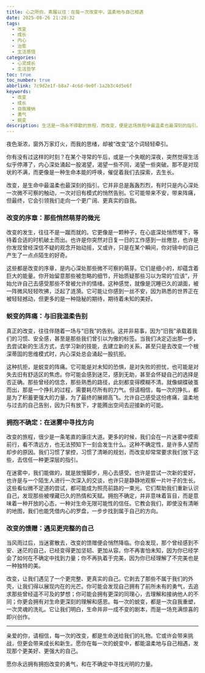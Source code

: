 ```yaml
---
title: 心之所向，素履以往：在每一次改变中，温柔地与自己相遇
date: 2025-08-26 21:28:32
tags:
  - 改变
  - 成长
  - 内心
  - 治愈
  - 生活感悟
categories:
  - 心灵成长
  - 生活哲学
toc: true
toc_number: true
abbrlink: 7c9d2e1f-b8a7-4c6d-9e0f-1a2b3c4d5e6f
keywords:
  - 改变
  - 成长
  - 自我接纳
  - 勇气
  - 蜕变
description: 生活是一场永不停歇的旅程，而改变，便是这场旅程中最温柔也最深刻的指引。它并非总是轰轰烈烈，有时只是内心深处一次微不可察的触动，一次对旧有模式的悄然告别。这篇文章将带你走进改变的深处，感受那些从不安到释然，从迷茫到清晰的心路历程，学会如何温柔地拥抱每一次蜕变，最终与一个更完整、更真实的自己相遇。
---
```


夜色渐浓，窗外万家灯火，而我的思绪，却被“改变”这个词轻轻牵引。

你有没有过这样的时刻？在某个寻常的午后，或是一个失眠的深夜，突然觉得生活似乎停滞了，内心深处涌起一股渴望，渴望一些不同，渴望一些突破。那不是对现状的不满，而更像是一种生命本能的呼唤，催促着我们去探索，去生长。

改变，是生命中最温柔也最深刻的指引。它并非总是轰轰烈烈，有时只是内心深处一次微不可察的触动，一次对旧有模式的悄然告别。它可能带来不安，带来阵痛，但最终，它会引领我们走向一个更广阔、更真实的自我。

### 改变的序章：那些悄然萌芽的微光

改变的发生，往往不是一蹴而就的。它更像是一颗种子，在心底深处悄然埋下，等待着合适的时机破土而出。也许是你突然对日复一日的工作感到一丝倦怠，也许是你发现曾经深信不疑的观念开始动摇，又或许，只是在某个瞬间，你对镜中的自己产生了一点点陌生的好奇。

这些都是改变的序章，是内心深处那些微不可察的萌芽。它们是细小的，却蕴含着巨大的能量。你开始留意那些被忽略的细节，开始质疑那些习以为常的“应该”，开始允许自己去感受那些不曾被允许的情绪。这种感觉，就像是沉睡已久的湖面，被一阵微风轻轻吹拂，泛起了涟漪。它可能让你感到一丝不安，因为熟悉的世界正在被轻轻撼动，但更多的是一种隐秘的期待，期待着未知的美好。

### 蜕变的阵痛：与旧我温柔告别

真正的改变，往往伴随着一场与“旧我”的告别。这并非易事，因为“旧我”承载着我们的习惯、安全感，甚至是那些我们曾引以为傲的标签。当我们决定迈出那一步，去尝试新的生活方式，去学习新的技能，去建立新的关系，甚至只是去改变一个根深蒂固的思维模式时，内心深处总会涌起一股抗拒。

这种抗拒，是蜕变的阵痛。它可能是对未知的恐惧，是对失败的担忧，也可能是对失去旧有舒适区的焦虑。你可能会感到迷茫，感到无助，甚至会怀疑自己的选择是否正确。那些曾经的信念，那些熟悉的路径，此刻都变得模糊不清。就像蝴蝶破茧而出，那是一个挣扎的过程，需要耗尽所有的力气。但请相信，每一次的挣扎，都是为了积蓄更强大的力量，为了最终的展翅高飞。允许自己感受这份疼痛，温柔地与过去的自己告别，因为只有放下，才能腾出空间去迎接新的可能。

### 拥抱不确定：在迷雾中寻找方向

改变的旅程，很少是一条笔直的康庄大道。更多的时候，我们会在一片迷雾中摸索前行，看不清远方，也无法预知下一刻会发生什么。这种不确定性，是许多人望而却步的原因。我们习惯了掌控，习惯了清晰的规划，而改变却常常要求我们放下这些，去信任一种更深层的指引。

在迷雾中，我们能做的，就是放慢脚步，用心去感受。也许是尝试一次新的爱好，也许是与一个陌生人进行一次深入的交谈，也许只是静静地观察一片叶子的生长。这些看似微不足道的尝试，都可能成为照亮前路的一束光。它们帮助我们重新认识自己，发现那些被埋藏已久的热情和天赋。拥抱不确定，并非意味着盲目，而是意味着一种开放的心态，一种对生命无限可能性的信任。它教会我们，即使没有清晰的地图，我们也能凭借内心的罗盘，一步步找到属于自己的方向。

### 改变的馈赠：遇见更完整的自己

当风雨过后，当迷雾散去，改变的馈赠便会悄然降临。你会发现，那个曾经感到不安、迷茫的自己，已经变得更加坚韧、更加从容。你不再害怕未知，因为你已经学会了如何在不确定中找到力量；你不再执着于完美，因为你已经理解了不完美也是一种独特的美。

改变，让我们遇见了一个更完整、更真实的自己。它剥去了那些不属于我们的外壳，让我们得以展现内在的光芒。你可能会发现自己拥有了前所未有的勇气，去追求那些曾经遥不可及的梦想；你可能会拥有更深的同理心，去理解和接纳他人的不同；你更会拥有对生命更深刻的理解和感恩。每一次的蜕变，都是一次自我重塑，一次灵魂的洗礼。它让我们明白，生命并非一成不变的剧本，而是一场充满惊喜的即兴创作。

---

亲爱的你，请相信，每一次的改变，都是生命送给我们的礼物。它或许会带来挑战，但更会带来成长和新生。愿你在每一次的蜕变中，都能温柔地与自己相遇，发现那个更美好、更强大的自己。

愿你永远拥有拥抱改变的勇气，和在不确定中寻找光明的力量。